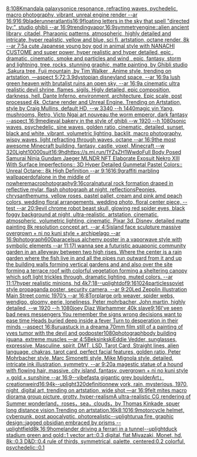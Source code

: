[8:10](https://www.ebank.nz/aiartgenerator?category=8%3A10)[8K](https://www.ebank.nz/aiartgenerator?category=8K)[mandala galaxy](https://www.ebank.nz/aiartgenerator?category=mandala%2520galaxy)[sonice resonance, refracting waves, pychedelic, macro photography, vibrant, unreal engine render --ar 16:9](https://www.ebank.nz/aiartgenerator?category=sonice%2520resonance%2C%2520refracting%2520waves%2C%2520pychedelic%2C%2520macro%2520photography%2C%2520vibrant%2C%2520unreal%2520engine%2520render%2520--ar%252016%3A9)[16:9](https://www.ebank.nz/aiartgenerator?category=16%3A9)[bladerunner](https://www.ebank.nz/aiartgenerator?category=bladerunner)[atlantis](https://www.ebank.nz/aiartgenerator?category=atlantis)[16:9](https://www.ebank.nz/aiartgenerator?category=16%3A9)[](https://www.ebank.nz/aiartgenerator?category=)[floating letters in the sky that spell "directed by:", studio ghibli --ar 16:9](https://www.ebank.nz/aiartgenerator?category=floating%2520letters%2520in%2520the%2520sky%2520that%2520spell%2520%22directed%2520by%3A%22%2C%2520studio%2520ghibli%2520--ar%252016%3A9)[trending](https://www.ebank.nz/aiartgenerator?category=trending)[vapor,](https://www.ebank.nz/aiartgenerator?category=vapor%2C)[16:9](https://www.ebank.nz/aiartgenerator?category=16%3A9)[symmetry](https://www.ebank.nz/aiartgenerator?category=symmetry)[engine::](https://www.ebank.nz/aiartgenerator?category=engine%3A%3A)[alien ancient library, citadel, Pharaonic patterns, atmospheric, highly detailed and intricate, hyper realistic, yellow and blue, sci fi, artstation, octane render, 8k --ar 7:5](https://www.ebank.nz/aiartgenerator?category=alien%2520ancient%2520library%2C%2520citadel%2C%2520Pharaonic%2520patterns%2C%2520atmospheric%2C%2520highly%2520detailed%2520and%2520intricate%2C%2520hyper%2520realistic%2C%2520yellow%2520and%2520blue%2C%2520sci%2520fi%2C%2520artstation%2C%2520octane%2520render%2C%25208k%2520--ar%25207%3A5)[a cute Japanese young boy god in animal style with NANACHI CUSTOME and super power, hyper realistic and hyper detailed, epic , dramatic, cinematic, smoke and particles and wind , epic, fantasy, storm and lightning, tree, rocks, stunning graphic, matte painting, by Ghibli studio ,Sakura tree, Fuji mountain ,by Tim Walker , Anime style, trending on artstation, —aspect 5:7](https://www.ebank.nz/aiartgenerator?category=a%2520cute%2520Japanese%2520young%2520boy%2520god%2520in%2520animal%2520style%2520with%2520NANACHI%2520CUSTOME%2520and%2520super%2520power%2C%2520hyper%2520realistic%2520and%2520hyper%2520detailed%2C%2520epic%2520%2C%2520dramatic%2C%2520cinematic%2C%2520smoke%2520and%2520particles%2520and%2520wind%2520%2C%2520epic%2C%2520fantasy%2C%2520storm%2520and%2520lightning%2C%2520tree%2C%2520rocks%2C%2520stunning%2520graphic%2C%2520matte%2520painting%2C%2520by%2520Ghibli%2520studio%2520%2CSakura%2520tree%2C%2520Fuji%2520mountain%2520%2Cby%2520Tim%2520Walker%2520%2C%2520Anime%2520style%2C%2520trending%2520on%2520artstation%2C%2520%E2%80%94aspect%25205%3A7)[2:3](https://www.ebank.nz/aiartgenerator?category=2%3A3)[.9](https://www.ebank.nz/aiartgenerator?category=.9)[dystopian disneyland space, --ar 16:9](https://www.ebank.nz/aiartgenerator?category=dystopian%2520disneyland%2520space%2C%2520--ar%252016%3A9)[a lush green heaven with brutalist ruins an open sky, --ar 16:9](https://www.ebank.nz/aiartgenerator?category=a%2520lush%2520green%2520heaven%2520with%2520brutalist%2520ruins%2520an%2520open%2520sky%2C%2520--ar%252016%3A9)[a cinematic ultra realistic devil shrine, flames, sigils. Higly detailed, epic composition, darkness, hell, Dante Inferno. environment, architecture. Epic scale, post processed 4k, Octane render and Unreal Engine. Trending on Artstation, style by Craig Mullins, default HD, --w 3340 --h 1440](https://www.ebank.nz/aiartgenerator?category=a%2520cinematic%2520ultra%2520realistic%2520devil%2520shrine%2C%2520flames%2C%2520sigils.%2520Higly%2520detailed%2C%2520epic%2520composition%2C%2520darkness%2C%2520hell%2C%2520Dante%2520Inferno.%2520environment%2C%2520architecture.%2520Epic%2520scale%2C%2520post%2520processed%25204k%2C%2520Octane%2520render%2520and%2520Unreal%2520Engine.%2520Trending%2520on%2520Artstation%2C%2520style%2520by%2520Craig%2520Mullins%2C%2520default%2520HD%2C%2520--w%25203340%2520--h%25201440)[magic yin Yang, mushrooms, Retro, Victo Ngai art nouveau,](https://www.ebank.nz/aiartgenerator?category=magic%2520yin%2520Yang%2C%2520mushrooms%2C%2520Retro%2C%2520Victo%2520Ngai%2520art%2520nouveau%2C)[the worm emperor, dark fantasy --aspect 16:9](https://www.ebank.nz/aiartgenerator?category=the%2520worm%2520emperor%2C%2520dark%2520fantasy%2520--aspect%252016%3A9)[medieval bakery in the style of ghibli --w 1920 --h 1080](https://www.ebank.nz/aiartgenerator?category=medieval%2520bakery%2520in%2520the%2520style%2520of%2520ghibli%2520--w%25201920%2520--h%25201080)[sonic waves, psychedelic, sine waves, golden ratio, cinematic, detailed, sunset, black and white, vibrant, volumetric lighting, backlit, macro photography, wispy waves, light refracting through waves, octane --ar 16:9](https://www.ebank.nz/aiartgenerator?category=sonic%2520waves%2C%2520psychedelic%2C%2520sine%2520waves%2C%2520golden%2520ratio%2C%2520cinematic%2C%2520detailed%2C%2520sunset%2C%2520black%2520and%2520white%2C%2520vibrant%2C%2520volumetric%2520lighting%2C%2520backlit%2C%2520macro%2520photography%2C%2520wispy%2520waves%2C%2520light%2520refracting%2520through%2520waves%2C%2520octane%2520--ar%252016%3A9)[the most awesome Minecraft building, fantasy, castle, voxel, Minecraft --w 320](https://www.ebank.nz/aiartgenerator?category=the%2520most%2520awesome%2520Minecraft%2520building%2C%2520fantasy%2C%2520castle%2C%2520voxel%2C%2520Minecraft%2520--w%2520320)[Light](https://www.ebank.nz/aiartgenerator?category=Light)[10000](https://www.ebank.nz/aiartgenerator?category=10000)[suit](https://www.ebank.nz/aiartgenerator?category=suit)[16:9](https://www.ebank.nz/aiartgenerator?category=16%3A9)[hd](https://www.ebank.nz/aiartgenerator?category=hd)[<https://s.mj.run/1YZsZH1Wwdo>](https://www.ebank.nz/aiartgenerator?category=%3Chttps%3A//s.mj.run/1YZsZH1Wwdo%3E)[Full Body Posed Samurai Ninja Gundam Jaeger MLNDR NFT Elaborate Exosuit Nekro XIII With Surface Imperfections:: 3D Hyper Detailed Gunmetal Pastel Colors:: Unreal Octane:: 8k High Definition --ar 9:16](https://www.ebank.nz/aiartgenerator?category=Full%2520Body%2520Posed%2520Samurai%2520Ninja%2520Gundam%2520Jaeger%2520MLNDR%2520NFT%2520Elaborate%2520Exosuit%2520Nekro%2520XIII%2520With%2520Surface%2520Imperfections%3A%3A%25203D%2520Hyper%2520Detailed%2520Gunmetal%2520Pastel%2520Colors%3A%3A%2520Unreal%2520Octane%3A%3A%25208k%2520High%2520Definition%2520--ar%25209%3A16)[16:9](https://www.ebank.nz/aiartgenerator?category=16%3A9)[graffiti marbling wallpaper](https://www.ebank.nz/aiartgenerator?category=graffiti%2520marbling%2520wallpaper)[dof](https://www.ebank.nz/aiartgenerator?category=dof)[alone in the middle of nowhere](https://www.ebank.nz/aiartgenerator?category=alone%2520in%2520the%2520middle%2520of%2520nowhere)[macrophotography](https://www.ebank.nz/aiartgenerator?category=macrophotography)[9:16](https://www.ebank.nz/aiartgenerator?category=9%3A16)[coral](https://www.ebank.nz/aiartgenerator?category=coral)[natural rock formation draped in reflective mylar, flash photograph at night, reflections](https://www.ebank.nz/aiartgenerator?category=natural%2520rock%2520formation%2520draped%2520in%2520reflective%2520mylar%2C%2520flash%2520photograph%2520at%2520night%2C%2520reflections)[Peonies,  chrysanthemums,  yellow roses, pastel pallet,  cream and pink amd peach colors, wedding floral arrangements,  wedding photo, floral center piece, --test  --ar 20:9](https://www.ebank.nz/aiartgenerator?category=Peonies%2C%2520%2520chrysanthemums%2C%2520%2520yellow%2520roses%2C%2520pastel%2520pallet%2C%2520%2520cream%2520and%2520pink%2520amd%2520peach%2520colors%2C%2520wedding%2520floral%2520arrangements%2C%2520%2520wedding%2520photo%2C%2520floral%2520center%2520piece%2C%2520--test%2520%2520--ar%252020%3A9)[evil chrome robot beast skull, glowing red spider eyes, black foggy background at night, ultra-realistic, artstation, cinematic, atmospheric, volumetric lighting, cinematic, Pixar 3d, Disney, detailed matte painting 8k resolution concept art, --ar 4:5](https://www.ebank.nz/aiartgenerator?category=evil%2520chrome%2520robot%2520beast%2520skull%2C%2520glowing%2520red%2520spider%2520eyes%2C%2520black%2520foggy%2520background%2520at%2520night%2C%2520ultra-realistic%2C%2520artstation%2C%2520cinematic%2C%2520atmospheric%2C%2520volumetric%2520lighting%2C%2520cinematic%2C%2520Pixar%25203d%2C%2520Disney%2C%2520detailed%2520matte%2520painting%25208k%2520resolution%2520concept%2520art%2C%2520--ar%25204%3A5)[island face sculpture massive overgrown + ni no kuni style + archipelago --ar 16:9](https://www.ebank.nz/aiartgenerator?category=island%2520face%2520sculpture%2520massive%2520overgrown%2520%2B%2520ni%2520no%2520kuni%2520style%2520%2B%2520archipelago%2520--ar%252016%3A9)[photograph](https://www.ebank.nz/aiartgenerator?category=photograph)[600](https://www.ebank.nz/aiartgenerator?category=600)[paracelsus alchemy poster in a vaporwave style with symbolic elements --ar 11:17](https://www.ebank.nz/aiartgenerator?category=paracelsus%2520alchemy%2520poster%2520in%2520a%2520vaporwave%2520style%2520with%2520symbolic%2520elements%2520--ar%252011%3A17)[I wanna see a futuristic aquaponic community garden in an alleyway between two high rises. Where the center is a rain garden where the fish live in and all the pipes run outward from it and up the building walls forming vertical gardens and and also over the site forming a terrace roof with colorful vegetation forming a sheltering canopy which soft light trickles through. dramatic lighting, muted colors. --ar 11:17](https://www.ebank.nz/aiartgenerator?category=I%2520wanna%2520see%2520a%2520futuristic%2520aquaponic%2520community%2520garden%2520in%2520an%2520alleyway%2520between%2520two%2520high%2520rises.%2520Where%2520the%2520center%2520is%2520a%2520rain%2520garden%2520where%2520the%2520fish%2520live%2520in%2520and%2520all%2520the%2520pipes%2520run%2520outward%2520from%2520it%2520and%2520up%2520the%2520building%2520walls%2520forming%2520vertical%2520gardens%2520and%2520and%2520also%2520over%2520the%2520site%2520forming%2520a%2520terrace%2520roof%2520with%2520colorful%2520vegetation%2520forming%2520a%2520sheltering%2520canopy%2520which%2520soft%2520light%2520trickles%2520through.%2520dramatic%2520lighting%2C%2520muted%2520colors.%2520--ar%252011%3A17)[hyper realistic minions, hd 4k](https://www.ebank.nz/aiartgenerator?category=hyper%2520realistic%2520minions%2C%2520hd%25204k)[7:18](https://www.ebank.nz/aiartgenerator?category=7%3A18)[](https://www.ebank.nz/aiartgenerator?category=)[--uplight](https://www.ebank.nz/aiartgenerator?category=--uplight)[dof](https://www.ebank.nz/aiartgenerator?category=dof)[9:16](https://www.ebank.nz/aiartgenerator?category=9%3A16)[1024](https://www.ebank.nz/aiartgenerator?category=1024)[particles](https://www.ebank.nz/aiartgenerator?category=particles)[soviet style propaganda poster, security camera, --ar 9:20](https://www.ebank.nz/aiartgenerator?category=soviet%2520style%2520propaganda%2520poster%2C%2520security%2520camera%2C%2520--ar%25209%3A20)[Led Zepplin illustration Main Street comic 1970’s --ar 16:8](https://www.ebank.nz/aiartgenerator?category=Led%2520Zepplin%2520illustration%2520Main%2520Street%2520comic%25201970%E2%80%99s%2520--ar%252016%3A8)[Torp](https://www.ebank.nz/aiartgenerator?category=Torp)[large orb weaver, spider webs, wendigo, gloomy, eerie, loneliness, Peter mohrbacher, John martin, highly detailed, --w 1920 --h 1080](https://www.ebank.nz/aiartgenerator?category=large%2520orb%2520weaver%2C%2520spider%2520webs%2C%2520wendigo%2C%2520gloomy%2C%2520eerie%2C%2520loneliness%2C%2520Peter%2520mohrbacher%2C%2520John%2520martin%2C%2520highly%2520detailed%2C%2520--w%25201920%2520--h%25201080)[joey Diaz Warhammer 40k slave](https://www.ebank.nz/aiartgenerator?category=joey%2520Diaz%2520Warhammer%252040k%2520slave)[9:16](https://www.ebank.nz/aiartgenerator?category=9%3A16)[I've seen bad news messengers  You remember the signs wrong decisions  want to ease time Heads buried deep inside a fever Turn to desperation in their minds --aspect 16:8](https://www.ebank.nz/aiartgenerator?category=I%27ve%2520seen%2520bad%2520news%2520messengers%2520%2520You%2520remember%2520the%2520signs%2520wrong%2520decisions%2520%2520want%2520to%2520ease%2520time%2520Heads%2520buried%2520deep%2520inside%2520a%2520fever%2520Turn%2520to%2520desperation%2520in%2520their%2520minds%2520--aspect%252016%3A8)[urua](https://www.ebank.nz/aiartgenerator?category=urua)[stuck in a dream](https://www.ebank.nz/aiartgenerator?category=stuck%2520in%2520a%2520dream)[a 70mm film still of a painting of yves tumor with the devil and god](https://www.ebank.nz/aiartgenerator?category=a%252070mm%2520film%2520still%2520of%2520a%2520painting%2520of%2520yves%2520tumor%2520with%2520the%2520devil%2520and%2520god)[poster](https://www.ebank.nz/aiartgenerator?category=poster)[1080](https://www.ebank.nz/aiartgenerator?category=1080)[photograph](https://www.ebank.nz/aiartgenerator?category=photograph)[body building iguana, extreme muscles —ar 4:5](https://www.ebank.nz/aiartgenerator?category=body%2520building%2520iguana%2C%2520extreme%2520muscles%2520%E2%80%94ar%25204%3A5)[Beksinkski](https://www.ebank.nz/aiartgenerator?category=Beksinkski)[Eddie Vedder, sunglasses, expressive, Masculine, spirit, DMT, LSD, Tarot Card, Straight lines, alien language, chakras, tarot card, perfect facial features, golden ratio, Peter Mohrbacher style, Marc Simonetti style, Mike Mignola style, detailed, intricate ink illustration, symmetry, --ar 9:20](https://www.ebank.nz/aiartgenerator?category=Eddie%2520Vedder%2C%2520sunglasses%2C%2520expressive%2C%2520Masculine%2C%2520spirit%2C%2520DMT%2C%2520LSD%2C%2520Tarot%2520Card%2C%2520Straight%2520lines%2C%2520alien%2520language%2C%2520chakras%2C%2520tarot%2520card%2C%2520perfect%2520facial%2520features%2C%2520golden%2520ratio%2C%2520Peter%2520Mohrbacher%2520style%2C%2520Marc%2520Simonetti%2520style%2C%2520Mike%2520Mignola%2520style%2C%2520detailed%2C%2520intricate%2520ink%2520illustration%2C%2520symmetry%2C%2520--ar%25209%3A20)[a magestic statue of a hound with flowing hair, massive, city island, fantasy, overgrown + ni no kuni style + gold + sunshine --ar 16:9](https://www.ebank.nz/aiartgenerator?category=a%2520magestic%2520statue%2520of%2520a%2520hound%2520with%2520flowing%2520hair%2C%2520massive%2C%2520city%2520island%2C%2520fantasy%2C%2520overgrown%2520%2B%2520ni%2520no%2520kuni%2520style%2520%2B%2520gold%2520%2B%2520sunshine%2520--ar%252016%3A9)[--vibefast](https://www.ebank.nz/aiartgenerator?category=--vibefast)[a gigantic grey boulder](https://www.ebank.nz/aiartgenerator?category=a%2520gigantic%2520grey%2520boulder)[Art」](https://www.ebank.nz/aiartgenerator?category=Art%E3%80%8D)[creation](https://www.ebank.nz/aiartgenerator?category=creation)[weird](https://www.ebank.nz/aiartgenerator?category=weird)[16:9](https://www.ebank.nz/aiartgenerator?category=16%3A9)[4k](https://www.ebank.nz/aiartgenerator?category=4k)[--uplight](https://www.ebank.nz/aiartgenerator?category=--uplight)[320](https://www.ebank.nz/aiartgenerator?category=320)[definition](https://www.ebank.nz/aiartgenerator?category=definition)[new york, rain, mysterious, 1970, night, digital art, trending on artstation, wide shot —ar 16:9](https://www.ebank.nz/aiartgenerator?category=new%2520york%2C%2520rain%2C%2520mysterious%2C%25201970%2C%2520night%2C%2520digital%2520art%2C%2520trending%2520on%2520artstation%2C%2520wide%2520shot%2520%E2%80%94ar%252016%3A9)[felt mites macro diorama group picture, grotty, hyper-realism](https://www.ebank.nz/aiartgenerator?category=felt%2520mites%2520macro%2520diorama%2520group%2520picture%2C%2520grotty%2C%2520hyper-realism)[A ultra-realistic CG rendering of Summer wonderland，roses，sea，clouds，by Thomas Kinkade ,spuer long distance vision,Trending on artstation.16k](https://www.ebank.nz/aiartgenerator?category=A%2520ultra-realistic%2520CG%2520rendering%2520of%2520Summer%2520wonderland%EF%BC%8Croses%EF%BC%8Csea%EF%BC%8Cclouds%EF%BC%8Cby%2520Thomas%2520Kinkade%2520%2Cspuer%2520long%2520distance%2520vision%2CTrending%2520on%2520artstation.16k)[8:10](https://www.ebank.nz/aiartgenerator?category=8%3A10)[16:9](https://www.ebank.nz/aiartgenerator?category=16%3A9)[motorcycle helmet, cyberpunk, post apocalyptic, photorealistic](https://www.ebank.nz/aiartgenerator?category=motorcycle%2520helmet%2C%2520cyberpunk%2C%2520post%2520apocalyptic%2C%2520photorealistic)[--uplight](https://www.ebank.nz/aiartgenerator?category=--uplight)[urua fire, graphic design](https://www.ebank.nz/aiartgenerator?category=urua%2520fire%2C%2520graphic%2520design)[::](https://www.ebank.nz/aiartgenerator?category=%3A%3A)[jagged obsidian embraced by prisms --uplight](https://www.ebank.nz/aiartgenerator?category=jagged%2520obsidian%2520embraced%2520by%2520prisms%2520--uplight)[field](https://www.ebank.nz/aiartgenerator?category=field)[8k,](https://www.ebank.nz/aiartgenerator?category=8k%2C)[16:9](https://www.ebank.nz/aiartgenerator?category=16%3A9)[homelander driving a ferrari in a tunnel](https://www.ebank.nz/aiartgenerator?category=homelander%2520driving%2520a%2520ferrari%2520in%2520a%2520tunnel)[--uplight](https://www.ebank.nz/aiartgenerator?category=--uplight)[duck stadium green and gold::1 vector art::0.3 digital, flat Miyazaki, Monet, hd, 8k::0.3 D&D::0.4 rule of thirds, symmetrical, palette, centered:0.2 colorful, psychedelic::0.1](https://www.ebank.nz/aiartgenerator?category=duck%2520stadium%2520green%2520and%2520gold%3A%3A1%2520vector%2520art%3A%3A0.3%2520digital%2C%2520flat%2520Miyazaki%2C%2520Monet%2C%2520hd%2C%25208k%3A%3A0.3%2520D%26D%3A%3A0.4%2520rule%2520of%2520thirds%2C%2520symmetrical%2C%2520palette%2C%2520centered%3A0.2%2520colorful%2C%2520psychedelic%3A%3A0.1)